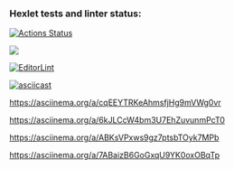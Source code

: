 ### Hexlet tests and linter status:
[![Actions Status](https://github.com/OrioleIvolga/python-project-lvl1/workflows/hexlet-check/badge.svg)](https://github.com/OrioleIvolga/python-project-lvl1/actions)

<a href="https://codeclimate.com/github/OrioleIvolga/python-project-lvl1/maintainability"><img src="https://api.codeclimate.com/v1/badges/d5df676e36a0371a541a/maintainability" /></a>

[![EditorLint](https://github.com/OrioleIvolga/python-project-lvl1/actions/workflows/editor_lint.yml/badge.svg)](https://github.com/OrioleIvolga/python-project-lvl1/actions/workflows/editor_lint.yml)

[![asciicast](https://asciinema.org/a/6yPvdDlDzxHY5sNYOLIOAHhVF)](https://asciinema.org/a/6yPvdDlDzxHY5sNYOLIOAHhVF)

https://asciinema.org/a/cqEEYTRKeAhmsfjHg9mVWg0vr

https://asciinema.org/a/6kJLCcW4bm3U7EhZuvunmPcT0

https://asciinema.org/a/ABKsVPxws9gz7ptsbTOyk7MPb

https://asciinema.org/a/7ABaizB6GoGxqU9YK0oxOBqTp